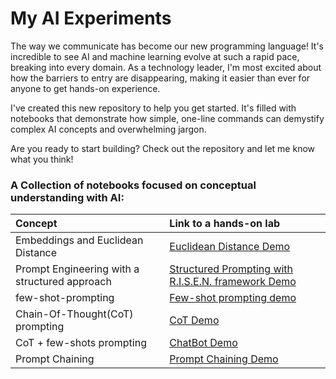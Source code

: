 # My AI Experiments

The way we communicate has become our new programming language! It's incredible to see AI and machine learning evolve at such a rapid pace, breaking into every domain. As a technology leader, I'm most excited about how the barriers to entry are disappearing, making it easier than ever for anyone to get hands-on experience.<br>

I've created this new repository to help you get started. It's filled with notebooks that demonstrate how simple, one-line commands can demystify complex AI concepts and overwhelming jargon.<br>

Are you ready to start building? Check out the repository and let me know what you think!
<br>

### A Collection of notebooks focused on conceptual understanding with AI:
| Concept| Link to a hands-on lab |
|:--|:--|
|Embeddings and Euclidean Distance |[Euclidean Distance Demo](EuclideanDistanceDemo.ipynb)|
|Prompt Engineering with a structured approach | [Structured Prompting with R.I.S.E.N. framework Demo](prompting_w_RISEN_framework.ipynb)|
|few-shot-prompting| [Few-shot prompting demo](few_shot_prompting.ipynb)|
|Chain-Of-Thought(CoT) prompting |[CoT Demo](CoT_prompting.ipynb) |
|CoT + few-shots prompting |[ChatBot Demo](CoT_few_shot_combined_demo.ipynb) |
|Prompt Chaining|[Prompt Chaining Demo](PromptChaining.ipynb)|
<br>


